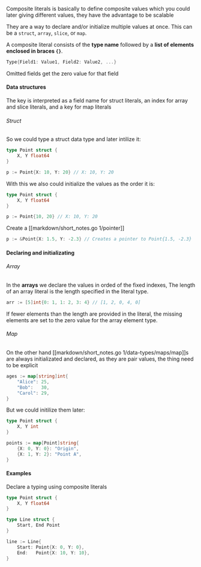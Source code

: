 Composite literals is basically to define composite values which you could later giving different values, they have the advantage to be scalable


They are a way to declare and/or initialize multiple values at once. This can be a `struct`, `array`, `slice`, or `map`.

A composite literal consists of the **type name** followed by a **list of elements enclosed in braces `{}`**.

```go
Type{Field1: Value1, Field2: Value2, ...}
```
Omitted fields get the zero value for that field
#### Data structures

The key is interpreted as a field name for struct literals, an index for array and slice literals, and a key for map literals

###### Struct
So we could type a struct data type and later intilize it:
```go
type Point struct {
    X, Y float64
}

p := Point{X: 10, Y: 20} // X: 10, Y: 20
```
With this we also could initialize the values as the order it is:
```go
type Point struct {
    X, Y float64
}

p := Point{10, 20} // X: 10, Y: 20
```
Create a [[markdown/short_notes.go 1/pointer]]
```go
p := &Point{X: 1.5, Y: -2.3} // Creates a pointer to Point{1.5, -2.3}
```

#### Declaring and initializating
###### Array
In the **arrays** we declare the values in orded of the fixed indexes, The length of an array literal is the length specified in the literal type.
```go
arr := [5]int{0: 1, 1: 2, 3: 4} // [1, 2, 0, 4, 0]
```
If fewer elements than the length are provided in the literal, the missing elements are set to the zero value for the array element type. 
###### Map
On the other hand [[markdown/short_notes.go 1/data-types/maps/map]]s are always initializated and declared, as they are pair values, the thing need to be explicit
```go
ages := map[string]int{
    "Alice": 25,
    "Bob":   30,
    "Carol": 29,
}
```
But we could initilize them later:
```go
type Point struct {
    X, Y int
}

points := map[Point]string{
    {X: 0, Y: 0}: "Origin",
    {X: 1, Y: 2}: "Point A",
}

```

#### Examples
Declare a typing using composite literals
```go
type Point struct {
    X, Y float64
}

type Line struct {
    Start, End Point
}

line := Line{
    Start: Point{X: 0, Y: 0},
    End:   Point{X: 10, Y: 10},
}

```